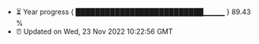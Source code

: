 - ⏳ Year progress { ██████████████████████████▁▁▁▁ } 89.43 %
- ⏰ Updated on Wed, 23 Nov 2022 10:22:56 GMT


